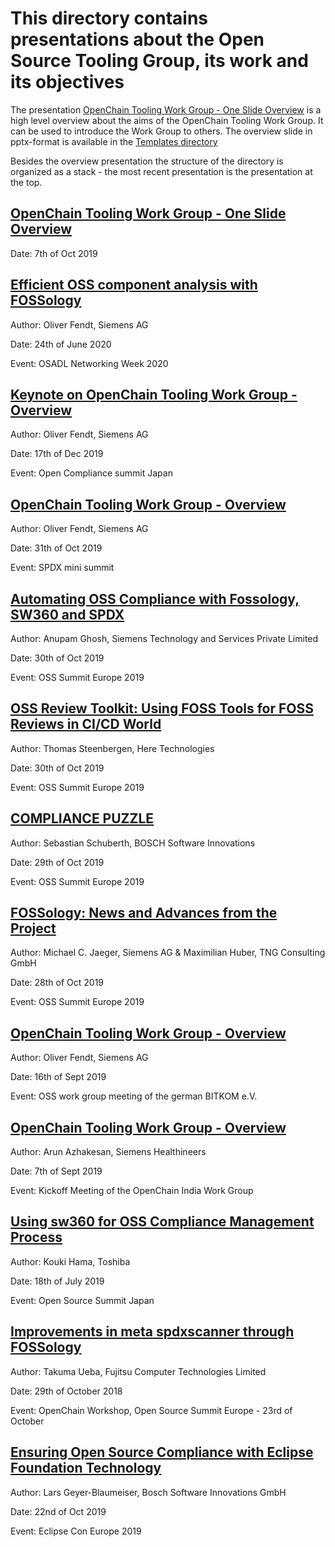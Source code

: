 # This directory contains presentations about the Open Source Tooling Group, its work and its objectives

The presentation [OpenChain Tooling Work Group - One Slide Overview](./OSS-Tooling-Group-One-Pager-5.0.pdf) is a high level overview about the aims of the OpenChain Tooling Work Group. It can be used to introduce the Work Group to others. The overview slide in pptx-format is available in the [Templates directory](../Templates/OSS-Tooling-Group-One-Pager-5.0.pptx)

Besides the overview presentation the structure of the directory is organized as a stack - the most recent presentation is the presentation at the top.

## [OpenChain Tooling Work Group - One Slide Overview](./OSS-Tooling-Group-One-Pager-5.0.pdf)

Date: 7th of Oct 2019

## [Efficient OSS component analysis with FOSSology](./Efficient-Component-Analysis-with-FOSSology-1.0.pdf)

Author: Oliver Fendt, Siemens AG

Date: 24th of June 2020

Event: OSADL Networking Week 2020


## [Keynote on OpenChain Tooling Work Group - Overview](./OpenChain-Reference-Tooling-Work-Group-2019.pdf)

Author: Oliver Fendt, Siemens AG

Date: 17th of Dec 2019

Event: Open Compliance summit Japan

## [OpenChain Tooling Work Group - Overview](./SPDX-Mini-Summit-OSS-Tooling-Work-Group-2019.pptx)

Author: Oliver Fendt, Siemens AG

Date: 31th of Oct 2019

Event: SPDX mini summit

## [Automating OSS Compliance with Fossology, SW360 and SPDX](./OSS-EU-Lyon19.pdf)

Author: Anupam Ghosh, Siemens Technology and Services Private Limited

Date: 30th of Oct 2019

Event: OSS Summit Europe 2019

## [OSS Review Toolkit: Using FOSS Tools for FOSS Reviews in CI/CD World](./OSS-Review-Toolkit-Using-FOSS-tools-for-FOSS-reviews-in-CI-CD-world.pdf)

Author: Thomas Steenbergen, Here Technologies

Date: 30th of Oct 2019

Event: OSS Summit Europe 2019

## [COMPLIANCE PUZZLE](./Compliance-Puzzle.pdf)

Author: Sebastian Schuberth, BOSCH Software Innovations

Date: 29th of Oct 2019

Event: OSS Summit Europe 2019

## [FOSSology: News and Advances from the Project](./OSSEU2019-SESSION-FOSSology-news-presentation.pdf)

Author: Michael C. Jaeger, Siemens AG & Maximilian Huber, TNG Consulting GmbH

Date: 28th of Oct 2019

Event: OSS Summit Europe 2019

## [OpenChain Tooling Work Group - Overview](./AK-OSS-Bitkom-tooling-working-group-overview.pdf)

Author: Oliver Fendt, Siemens AG

Date: 16th of Sept 2019

Event: OSS work group meeting of the german BITKOM e.V. 

## [OpenChain Tooling Work Group - Overview](./Global-Tooling-Group-Overview.pdf)

Author: Arun Azhakesan, Siemens Healthineers

Date: 7th of Sept 2019

Event: Kickoff Meeting of the OpenChain India Work Group 

## [Using sw360 for OSS Compliance Management Process](./OpenSourceSummitJapan_final.pdf)
Author: Kouki Hama, Toshiba

Date: 18th of July 2019

Event: Open Source Summit Japan 

## [Improvements in meta spdxscanner through FOSSology](./improvementsinmeta-spdxscannerthroughfossology-uebasan-181029071530.pdf)
Author: Takuma Ueba, Fujitsu Computer Technologies Limited

Date: 29th of October 2018

Event: OpenChain Workshop, Open Source Summit Europe - 23rd of October 

## [Ensuring Open Source Compliance with Eclipse Foundation Technology](./2019_10_22_EclipseConEurope_EnsuringOpenSourceCompliance.pdf)

Author: Lars Geyer-Blaumeiser, Bosch Software Innovations GmbH

Date: 22nd of Oct 2019

Event: Eclipse Con Europe 2019
